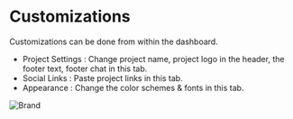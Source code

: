 # Customizations

Customizations can be done from within the dashboard. 
 * Project Settings : Change project name, project logo in the header, the footer text, footer chat in this tab. 
 * Social Links : Paste project links in this tab. 
 * Appearance : Change the color schemes & fonts in this tab.

![Brand](https://github.com/minio/doctor/blob/master/public/dashboard_customizations.png?raw=true "Brand Dashboard")

 
